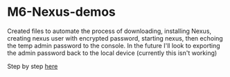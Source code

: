 # M6-Nexus-demos

Created files to automate the process of downloading, installing Nexus, creating nexus user with encrypted password, starting nexus, then echoing the temp admin password to the console. In the future I'll look to exporting the admin password back to the local device (currently this isn't working)


Step by step [here](https://github.com/jadedjelly/nana-techworld-devops-bootcamp/blob/main/demo_projects/M6_nexus/M6_Nexus_README.md)
